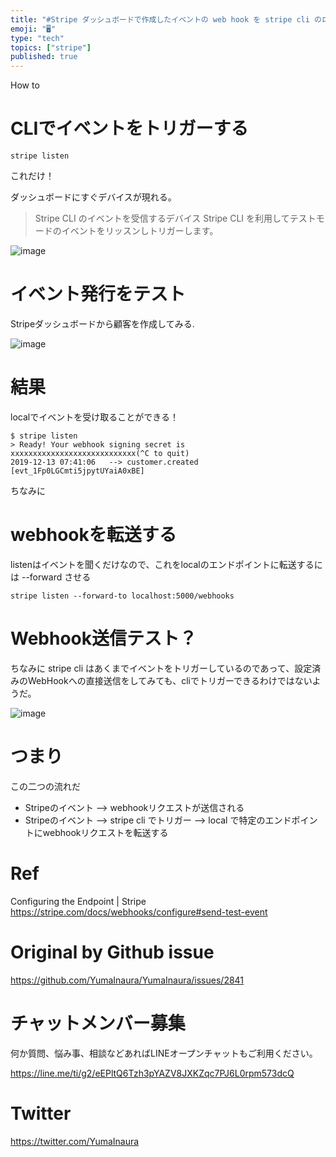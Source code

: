 ```yaml
---
title: "#Stripe ダッシュボードで作成したイベントの web hook を stripe cli のローカル環境で受け取る"
emoji: "🖥"
type: "tech"
topics: ["stripe"]
published: true
---
```


How to

# CLIでイベントをトリガーする


```
stripe listen
```

これだけ！

ダッシュボードにすぐデバイスが現れる。

>Stripe CLI のイベントを受信するデバイス
>Stripe CLI を利用してテストモードのイベントをリッスンしトリガーします。

![image](https://user-images.githubusercontent.com/13635059/70754881-b3073b80-1d7b-11ea-8535-425fb7c36264.png)

# イベント発行をテスト

Stripeダッシュボードから顧客を作成してみる.

![image](https://user-images.githubusercontent.com/13635059/70754941-d8944500-1d7b-11ea-82f9-610363a645b9.png)

# 結果

localでイベントを受け取ることができる！

```
$ stripe listen
> Ready! Your webhook signing secret is xxxxxxxxxxxxxxxxxxxxxxxxxxxx(^C to quit)
2019-12-13 07:41:06   --> customer.created [evt_1Fp0LGCmti5jpytUYaiA0xBE]
```

ちなみに
# webhookを転送する

listenはイベントを聞くだけなので、これをlocalのエンドポイントに転送するには --forward させる

```
stripe listen --forward-to localhost:5000/webhooks
```

# Webhook送信テスト？

ちなみに stripe cli はあくまでイベントをトリガーしているのであって、設定済みのWebHookへの直接送信をしてみても、cliでトリガーできるわけではないようだ。

![image](https://user-images.githubusercontent.com/13635059/70755101-48a2cb00-1d7c-11ea-9985-6b145f9398c6.png)

# つまり

この二つの流れだ

- Stripeのイベント --> webhookリクエストが送信される 
- Stripeのイベント --> stripe cli でトリガー --> local で特定のエンドポイントにwebhookリクエストを転送する


# Ref

Configuring the Endpoint | Stripe
https://stripe.com/docs/webhooks/configure#send-test-event

# Original by Github issue

https://github.com/YumaInaura/YumaInaura/issues/2841








<!-- Update From Qiita API -->

# チャットメンバー募集


何か質問、悩み事、相談などあればLINEオープンチャットもご利用ください。

https://line.me/ti/g2/eEPltQ6Tzh3pYAZV8JXKZqc7PJ6L0rpm573dcQ





# Twitter


https://twitter.com/YumaInaura


<!-- Update From Qiita API -->


